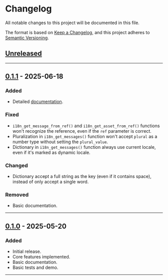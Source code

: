 # Changelog

All notable changes to this project will be documented in this file.

The format is based on [Keep a Changelog](https://keepachangelog.com/en/1.1.0/),
and this project adheres to [Semantic Versioning](https://semver.org/spec/v2.0.0.html).

## [Unreleased]

---

## [0.1.1] - 2025-06-18

### Added

- Detailed [documentation](https://gm-i18n.lefinitas.com/).

### Fixed

- `i18n_get_message_from_ref()` and `i18n_get_asset_from_ref()` functions won't recognize the reference, even if the `ref` parameter is correct.
- Pluralization in `i18n_get_messages()` function won't accept `plural` as a number type without setting the `plural_value`.
- Dictionary in `i18n_get_messages()` function always use current locale, even if it's marked as dynamic locale.

### Changed

- Dictionary accept a full string as the key (even if it contains space), instead of only accept a single word.

### Removed

- Basic documentation.

---

## [0.1.0] - 2025-05-20

### Added

- Initial release.
- Core features implemented.
- Basic documentation.
- Basic tests and demo.

---

[Unreleased]: https://github.com/undervolta/GM-I18n/compare/v0.1.1...HEAD
[0.1.1]: https://github.com/undervolta/GM-I18n/compare/v0.1.0...v0.1.1
[0.1.0]: https://github.com/undervolta/GM-I18n/commits/v0.1.0
